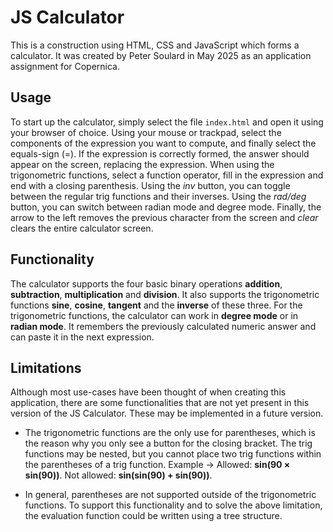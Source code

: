 # JS Calculator

This is a construction using HTML, CSS and JavaScript which forms a calculator. It was created by Peter Soulard in May 2025 as an application assignment for Copernica.

## Usage
To start up the calculator, simply select the file `index.html` and open it using your browser of choice.
Using your mouse or trackpad, select the components of the expression you want to compute, and finally select the equals-sign (=). If the expression is correctly formed, the answer should appear on the screen, replacing the expression.
When using the trigonometric functions, select a function operator, fill in the expression and end with a closing parenthesis. Using the *inv* button, you can toggle between the regular trig functions and their inverses. Using the *rad/deg* button, you can switch between radian mode and degree mode.
Finally, the arrow to the left removes the previous character from the screen and *clear* clears the entire calculator screen.

## Functionality
The calculator supports the four basic binary operations **addition**, **subtraction**, **multiplication** and **division**. It also supports the trigonometric functions **sine**, **cosine**, **tangent** and the **inverse** of these three. For the trigonometric functions, the calculator can work in **degree mode** or in **radian mode**. It remembers the previously calculated numeric answer and can paste it in the next expression.

## Limitations
Although most use-cases have been thought of when creating this application, there are some functionalities that are not yet present in this version of the JS Calculator. These may be implemented in a future version.

* The trigonometric functions are the only use for parentheses, which is the reason why you only see a button for the closing bracket. The trig functions may be nested, but you cannot place two trig functions within the parentheses of a trig function. Example -> Allowed: **sin(90 × sin(90))**. Not allowed: **sin(sin(90) + sin(90))**.

* In general, parentheses are not supported outside of the trigonometric functions. To support this functionality and to solve the above limitation, the evaluation function could be written using a tree structure.
